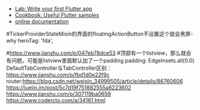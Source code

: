 - [Lab: Write your first Flutter app](https://flutter.dev/docs/get-started/codelab)
- [Cookbook: Useful Flutter samples](https://flutter.dev/docs/cookbook)
- [online documentation](https://flutter.dev/docs)

#TickerProviderStateMixin的界面的floatingActionButton不设置这个就会黑屏-why
heroTag: 'fda',

#https://www.jianshu.com/p/047eb78dce53
#顶部有一个listview，那么就会有问题，可能是listview里面默认加了一个padding
padding: EdgeInsets.all(0.0)
DefaultTabController与TabController区别：https://www.jianshu.com/p/fbd1d0e22f9c
router:https://blog.csdn.net/weixin_34999505/article/details/86760606 https://juejin.im/post/5c7d19f751882555a8223602
https://www.jianshu.com/p/307119ba0659
https://www.codercto.com/a/34161.html